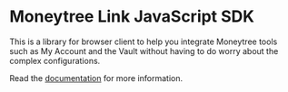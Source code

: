 # Moneytree Link JavaScript SDK

This is a library for browser client to help you integrate Moneytree tools such as My Account and the Vault without having to do worry about the complex configurations.

Read the [documentation](docs/README.md) for more information.

